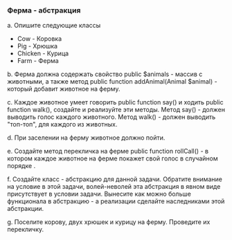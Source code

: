 ### Ферма - абстракция

a. Опишите следующие классы
- Cow - Коровка
- Pig - Хрюшка
- Chicken - Курица
- Farm - Ферма

b. Ферма должна содержать свойство public $animals - массив с животными, а также метод public
function addAnimal(Animal $animal) - который добавит животное на ферму.

c. Каждое животное умеет говорить public function say() и ходить public function walk(), создайте и
реализуйте эти методы. Метод say() - должен выводить голос каждого животного. Метод walk() -
должен выводить "топ-топ", для каждого из животных.

d. При заселении на ферму животное должно пойти.

e. Создайте метод перекличка на ферме public function rollCall() - в котором каждое животное на
ферме покажет свой голос в случайном порядке .

f. Создайте класс - абстракцию для данной задачи. Обратите внимание на условие в этой задачи,
волей-неволей эта абстракция в явном виде присутствует в условии задачи. Вынесите как можно
больше функционала в абстракцию - а реализации сделайте наследниками этой абстракции.

g. Поселите корову, двух хрюшек и курицу на ферму. Проведите их перекличку.
